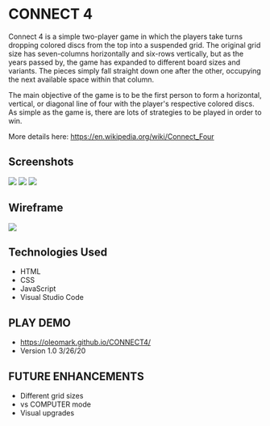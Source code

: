 # CONNECT 4 
Connect 4 is a simple two-player game in which the players take turns dropping colored discs from the top into a suspended grid. The original grid size has seven-columns horizontally and six-rows vertically, but as the years passed by, the game has expanded to different board sizes and variants. The pieces simply fall straight down one after the other, occupying the next available space within that column.

The main objective of the game is to be the first person to form a horizontal, vertical, or diagonal line of four with the player's respective colored discs. As simple as the game is, there are lots of strategies to be played in order to win.

More details here: https://en.wikipedia.org/wiki/Connect_Four
## Screenshots
<img src="https://i.imgur.com/a5Swr2K.png">
<img src="https://i.imgur.com/M9d4QhL.png">
<img src="https://i.imgur.com/411PtAe.png">

## Wireframe
<img src="https://i.imgur.com/SYv1iMG.png">

## Technologies Used
- HTML
- CSS
- JavaScript
- Visual Studio Code

## PLAY DEMO 
- https://oleomark.github.io/CONNECT4/
- Version 1.0 3/26/20

## FUTURE ENHANCEMENTS
- Different grid sizes
- vs COMPUTER mode
- Visual upgrades